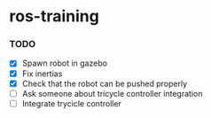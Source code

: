 # ros-training

### TODO
- [x] Spawn robot in gazebo
- [x] Fix inertias
- [x] Check that the robot can be pushed properly
- [ ] Ask someone about tricycle controller integration
- [ ] Integrate trycicle controller
